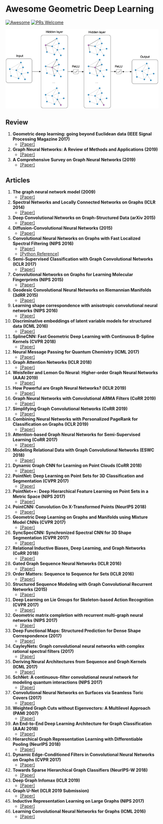 # Awesome Geometric Deep Learning

[![Awesome](https://cdn.rawgit.com/sindresorhus/awesome/d7305f38d29fed78fa85652e3a63e154dd8e8829/media/badge.svg)](https://github.com/sindresorhus/awesome)
[![PRs Welcome](https://img.shields.io/badge/PRs-welcome-brightgreen.svg?style=flat-square)](http://makeapullrequest.com)

<p align="center">
    <img src='gcn_web.png' />
</p>

## Review 
1. **Geometric deep learning: going beyond Euclidean data (IEEE Signal Processing Magazine 2017)**
	- [[Paper]](https://arxiv.org/pdf/1611.08097.pdf)
2. **Graph Neural Networks: A Review of Methods and Applications (2019)**
   - [[Paper]](https://arxiv.org/abs/1812.08434)
3. **A Comprehensive Survey on Graph Neural Networks (2019)**
	- [[Paper]](https://arxiv.org/pdf/1901.00596.pdf)
	
## Articles
1. **The graph neural network model (2009)**
	- [[Paper]](http://ro.uow.edu.au/cgi/viewcontent.cgi?article=10501&context=infopapers)
2. **Spectral Networks and Locally Connected Networks on Graphs (ICLR 2014)**
	- [[Paper]](https://arxiv.org/abs/1312.6203)
3. **Deep Convolutional Networks on Graph-Structured Data (arXiv 2015)**
	- [[Paper]](https://arxiv.org/abs/1506.05163)
4. **Diffusion-Convolutional Neural Networks (2015)**
	- [[Paper]](https://arxiv.org/pdf/1511.02136.pdf)
5. **Convolutional Neural Networks on Graphs with Fast Localized Spectral Filtering (NIPS 2016)**
	- [[Paper]](https://arxiv.org/abs/1606.09375)
	- [[Python Reference]](https://github.com/mdeff/cnn_graph)
6. **Semi-Supervised Classification with Graph Convolutional Networks (ICLR 2017)**
	- [[Paper]](https://arxiv.org/abs/1609.02907)
7. **Convolutional Networks on Graphs for Learning Molecular Fingerprints (NIPS 2015)**
	- [[Paper]](https://arxiv.org/pdf/1509.09292.pdf)
8. **Geodesic Convolutional Neural Networks on Riemannian Manifolds (3dRR 2015)**
	- [[Paper]](https://docs.google.com/uc?export=download&id=0B-aDWjDc-gnnVkl5M1RsWjh6SWs)
9. **Learning shape correspondence with anisotropic convolutional neural networks (NIPS 2016)**
	- [[Paper]](https://docs.google.com/uc?export=download&id=0B-aDWjDc-gnnUU5xNExyWmxKZGs)
10. **Discriminative embeddings of latent variable models for structured data (ICML 2016)**
	- [[Paper]](https://arxiv.org/pdf/1603.05629.pdf)
11. **SplineCNN: Fast Geometric Deep Learning with Continuous B-Spline Kernels (CVPR 2018)**
	- [[Paper]](https://arxiv.org/abs/1711.08920)
12. **Neural Message Passing for Quantum Chemistry (ICML 2017)**
	- [[Paper]](https://arxiv.org/abs/1704.01212)
13. **Graph Attention Networks (ICLR 2018)**
	- [[Paper]](https://arxiv.org/abs/1710.10903)
14. **Weisfeiler and Lemon Go Neural: Higher-order Graph Neural Networks (AAAI 2019)**
	- [[Paper]](https://arxiv.org/abs/1810.02244) 
15. **How Powerful are Graph Neural Networks? (ICLR 2019)**
	- [[Paper]](https://arxiv.org/abs/1810.02244) 
16. **Graph Neural Networks with Convolutional ARMA Filters (CoRR 2019)**
	- [[Paper]](https://arxiv.org/abs/1901.01343)
17. **Simplifying Graph Convolutional Networks (CoRR 2019)**
	- [[Paper]](https://arxiv.org/abs/1902.07153)
18. **Combining Neural Networks with Personalized PageRank for Classification on Graphs (ICLR 2019)**
	- [[Paper]](https://arxiv.org/abs/1810.05997)
19. **Attention-based Graph Neural Networks for Semi-Supervised Learning (CoRR 2017)**
	- [[Paper]](https://arxiv.org/abs/1803.03735)
20. **Modeling Relational Data with Graph Convolutional Networks (ESWC 2018)**
	- [[Paper]](https://arxiv.org/abs/1703.06103)
21. **Dynamic Graph CNN for Learning on Point Clouds (CoRR 2018)**
	- [[Paper]](https://arxiv.org/abs/1801.07829)
22. **PointNet: Deep Learning on Point Sets for 3D Classification and Segmentation (CVPR 2017)**
	- [[Paper]](https://arxiv.org/abs/1612.00593)
23. **PointNet++: Deep Hierarchical Feature Learning on Point Sets in a Metric Space (NIPS 2017)**
	- [[Paper]](https://arxiv.org/abs/1706.02413)
24. **PointCNN: Convolution On X-Transformed Points (NeurIPS 2018)**
	- [[Paper]](https://arxiv.org/abs/1801.07791)
25. **Geometric Deep Learning on Graphs and Manifolds using Mixture Model CNNs (CVPR 2017)**
	- [[Paper]](https://arxiv.org/abs/1611.08402)
26. **SyncSpecCNN: Synchronized Spectral CNN for 3D Shape Segmentation (CVPR 2017)**
	- [[Paper]](https://arxiv.org/pdf/1612.00606.pdf)
27. **Relational Inductive Biases, Deep Learning, and Graph Networks (CoRR 2018)**
	- [[Paper]](https://arxiv.org/abs/1806.01261)
28. **Gated Graph Sequence Neural Networks (ICLR 2016)**
	- [[Paper]](https://arxiv.org/abs/1511.05493)
29. **Order Matters: Sequence to Sequence for Sets (ICLR 2016)**
	- [[Paper]](https://arxiv.org/abs/1511.06391)
30. **Structured Sequence Modeling with Graph Convolutional Recurrent Networks (2015)**
	- [[Paper]](https://arxiv.org/pdf/1612.00606.pdf)
31. **Deep Learning on Lie Groups for Skeleton-based Action Recognition (CVPR 2017)**
	- [[Paper]](https://www.research-collection.ethz.ch/bitstream/handle/20.500.11850/184741/1/Huang_Deep_Learning_on_CVPR_2017_paper.pdf)
32. **Geometric matrix completion with recurrent multi-graph neural networks (NIPS 2017)** 
	- [[Paper]](http://arxiv.org/pdf/1704.06803v1.pdf)
33. **Deep Functional Maps: Structured Prediction for Dense Shape Correspondence (2017)**
	- [[Paper]](https://arxiv.org/abs/1704.08686)
34. **CayleyNets: Graph convolutional neural networks with complex rational spectral filters (2017)**
	- [[Paper]](http://arxiv.org/pdf/1705.07664.pdf)
35. **Deriving Neural Architectures from Sequence and Graph Kernels (ICML 2017)**
	- [[Paper]](https://arxiv.org/pdf/1705.09037.pdf)
36. **SchNet: A continuous-filter convolutional neural network for modeling quantum interactions (NIPS 2017)**
	- [[Paper]](https://arxiv.org/pdf/1706.08566.pdf)
37. **Convolutional Neural Networks on Surfaces via Seamless Toric Covers (2017)**
	- [[Paper]](http://www.wisdom.weizmann.ac.il/~haggaim/projects/geometry_learning/paper_low_res.pdf)
38. **Weighted Graph Cuts without Eigenvectors: A Multilevel Approach (PAMI 2007)**
	- [[Paper]](http://www.cs.utexas.edu/users/inderjit/public_papers/multilevel_pami.pdf)
39. **An End-to-End Deep Learning Architecture for Graph Classification (AAAI 2018)**
	- [[Paper]](https://www.cse.wustl.edu/~muhan/papers/AAAI_2018_DGCNN.pdf)
40. **Hierarchical Graph Representation Learning with Differentiable Pooling (NeurIPS 2018)**
	- [[Paper]](https://arxiv.org/abs/1806.08804)
41. **Dynamic Edge-Conditioned Filters in Convolutional Neural Networks on Graphs (CVPR 2017)**
	- [[Paper]](https://arxiv.org/abs/1704.02901)
42. **Towards Sparse Hierarchical Graph Classifiers (NeurIPS-W 2018)**
	- [[Paper]](https://arxiv.org/abs/1811.01287)
43. **Deep Graph Infomax (ICLR 2019)**
	- [[Paper]](https://arxiv.org/abs/1809.10341)
44. **Graph U-Net (ICLR 2019 Submission)**
	- [[Paper]](https://openreview.net/forum?id=HJePRoAct7)
45. **Inductive Representation Learning on Large Graphs (NIPS 2017)**
	- [[Paper]](https://arxiv.org/abs/1706.02216)
46. **Learning Convolutional Neural Networks for Graphs (ICML 2016)**
	- [[Paper]](https://arxiv.org/pdf/1605.05273.pdf)
